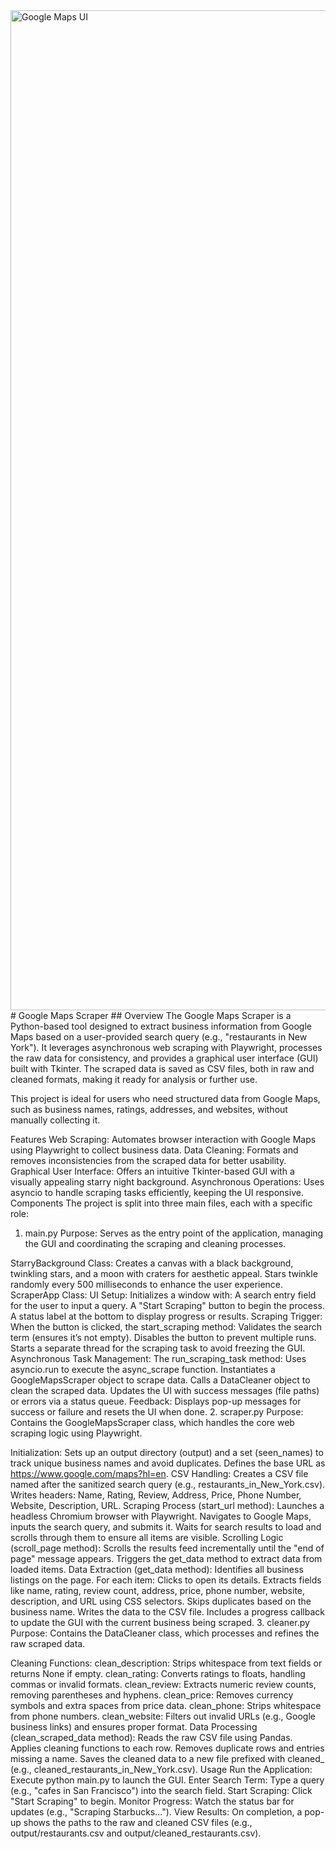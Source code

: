 <img src="https://github.com/Nickopusan13/Nickopusan-Portofolio/blob/master/Google%20Maps%20Scraper/Image/Google%20Maps%20UI.png?raw=true" width="1600" alt="Google Maps UI">
# Google Maps Scraper
## Overview
The Google Maps Scraper is a Python-based tool designed to extract business information from Google Maps based on a user-provided search query (e.g., "restaurants in New York"). It leverages asynchronous web scraping with Playwright, processes the raw data for consistency, and provides a graphical user interface (GUI) built with Tkinter. The scraped data is saved as CSV files, both in raw and cleaned formats, making it ready for analysis or further use.

This project is ideal for users who need structured data from Google Maps, such as business names, ratings, addresses, and websites, without manually collecting it.

Features
Web Scraping: Automates browser interaction with Google Maps using Playwright to collect business data.
Data Cleaning: Formats and removes inconsistencies from the scraped data for better usability.
Graphical User Interface: Offers an intuitive Tkinter-based GUI with a visually appealing starry night background.
Asynchronous Operations: Uses asyncio to handle scraping tasks efficiently, keeping the UI responsive.
Components
The project is split into three main files, each with a specific role:

1. main.py
Purpose: Serves as the entry point of the application, managing the GUI and coordinating the scraping and cleaning processes.

StarryBackground Class:
Creates a canvas with a black background, twinkling stars, and a moon with craters for aesthetic appeal.
Stars twinkle randomly every 500 milliseconds to enhance the user experience.
ScraperApp Class:
UI Setup: Initializes a window with:
A search entry field for the user to input a query.
A "Start Scraping" button to begin the process.
A status label at the bottom to display progress or results.
Scraping Trigger: When the button is clicked, the start_scraping method:
Validates the search term (ensures it’s not empty).
Disables the button to prevent multiple runs.
Starts a separate thread for the scraping task to avoid freezing the GUI.
Asynchronous Task Management: The run_scraping_task method:
Uses asyncio.run to execute the async_scrape function.
Instantiates a GoogleMapsScraper object to scrape data.
Calls a DataCleaner object to clean the scraped data.
Updates the UI with success messages (file paths) or errors via a status queue.
Feedback: Displays pop-up messages for success or failure and resets the UI when done.
2. scraper.py
Purpose: Contains the GoogleMapsScraper class, which handles the core web scraping logic using Playwright.

Initialization:
Sets up an output directory (output) and a set (seen_names) to track unique business names and avoid duplicates.
Defines the base URL as https://www.google.com/maps?hl=en.
CSV Handling:
Creates a CSV file named after the sanitized search query (e.g., restaurants_in_New_York.csv).
Writes headers: Name, Rating, Review, Address, Price, Phone Number, Website, Description, URL.
Scraping Process (start_url method):
Launches a headless Chromium browser with Playwright.
Navigates to Google Maps, inputs the search query, and submits it.
Waits for search results to load and scrolls through them to ensure all items are visible.
Scrolling Logic (scroll_page method):
Scrolls the results feed incrementally until the "end of page" message appears.
Triggers the get_data method to extract data from loaded items.
Data Extraction (get_data method):
Identifies all business listings on the page.
For each item:
Clicks to open its details.
Extracts fields like name, rating, review count, address, price, phone number, website, description, and URL using CSS selectors.
Skips duplicates based on the business name.
Writes the data to the CSV file.
Includes a progress callback to update the GUI with the current business being scraped.
3. cleaner.py
Purpose: Contains the DataCleaner class, which processes and refines the raw scraped data.

Cleaning Functions:
clean_description: Strips whitespace from text fields or returns None if empty.
clean_rating: Converts ratings to floats, handling commas or invalid formats.
clean_review: Extracts numeric review counts, removing parentheses and hyphens.
clean_price: Removes currency symbols and extra spaces from price data.
clean_phone: Strips whitespace from phone numbers.
clean_website: Filters out invalid URLs (e.g., Google business links) and ensures proper format.
Data Processing (clean_scraped_data method):
Reads the raw CSV file using Pandas.
Applies cleaning functions to each row.
Removes duplicate rows and entries missing a name.
Saves the cleaned data to a new file prefixed with cleaned_ (e.g., cleaned_restaurants_in_New_York.csv).
Usage
Run the Application:
Execute python main.py to launch the GUI.
Enter Search Term:
Type a query (e.g., "cafes in San Francisco") into the search field.
Start Scraping:
Click "Start Scraping" to begin.
Monitor Progress:
Watch the status bar for updates (e.g., "Scraping Starbucks...").
View Results:
On completion, a pop-up shows the paths to the raw and cleaned CSV files (e.g., output/restaurants.csv and output/cleaned_restaurants.csv).
